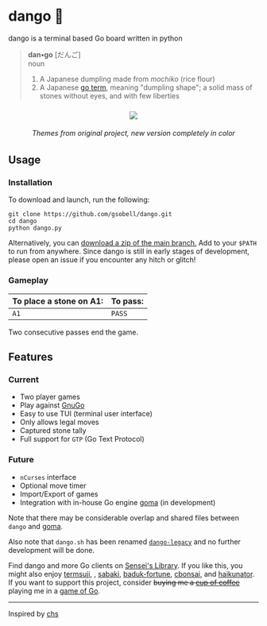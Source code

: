 # dango 🍡
dango is a terminal based Go board written in python

> **dan•go** [だんご]  
> noun
> 1. A Japanese dumpling made from *mochiko* (rice flour) 
> 2. A Japanese [go term](https://senseis.xmp.net/?Dango), meaning "dumpling shape";  a solid mass of stones without eyes, and with few liberties

<h3 align="center"><img src="https://i.imgur.com/914njtc.png"></h3>  
<h6 align="center">Themes from original project, new version completely in color</h6>

## Usage
### Installation
To download and launch, run the following:
```shell
git clone https://github.com/gsobell/dango.git
cd dango
python dango.py
```
Alternatively, you can [download a zip of the main branch.](https://github.com/gsobell/dango/archive/refs/heads/dan.zip)
Add to your `$PATH` to run from anywhere. Since dango is still in early stages of development, please open an issue if you encounter any hitch or glitch!

### Gameplay

| To place a stone on A1: | To pass: |
|-------------------------|----------|
| `A1`                    | `PASS`   |

Two consecutive passes end the game.


## Features
### Current
- Two player games
- Play against [GnuGo](https://www.gnu.org/software/gnugo/)
- Easy to use TUI (terminal user interface)
- Only allows legal moves
- Captured stone tally
- Full support for `GTP` (Go Text Protocol)

### Future
- `nCurses` interface
- Optional move timer
- Import/Export of games
- Integration with in-house Go engine [goma](https://github.com/gsobell/goma) (in development)

Note that there may be considerable overlap and shared files between `dango` and [goma](https://github.com/gsobell/goma).

Also note that `dango.sh` has been renamed [`dango-legacy`](https://github.com/gsobell/dango-legacy) and no further development will be done.

Find dango and more Go clients on [Sensei's Library](https://senseis.xmp.net/?GoClient).
If you like this, you might also enjoy [termsuji](https://github.com/lvank/termsuji), , [sabaki](https://github.com/SabakiHQ/Sabaki), [baduk-fortune](https://github.com/gsobell/baduk-fortune), [cbonsai](https://gitlab.com/jallbrit/cbonsai), and [haikunator](https://github.com/usmanbashir/haikunator).
If you want to support this project, consider ~~buying me a [cup of coffee](https://www.buymeacoffee.com/gsobell)~~ playing me in a [game of Go](https://online-go.com/player/1080938/).

***

Inspired by [chs](https://github.com/nickzuber/chs)
